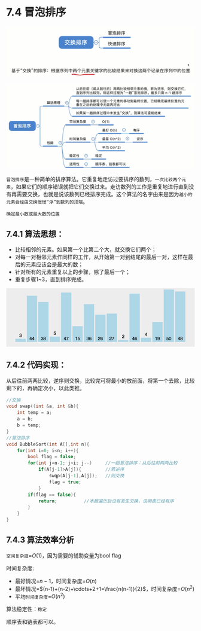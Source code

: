 # 7.4 冒泡排序

![uTools_1638450353573](/images/data-structure/uTools_1638450353573.png)

![uTools_1638449861667](/images/data-structure/uTools_1638449861667.png)

`冒泡排序`是一种简单的排序算法。它重复地走访过要排序的数列，`一次比较两个元素`，如果它们的顺序错误就把它们交换过来。走访数列的工作是重复地进行直到没有再需要交换，也就是说该数列已经排序完成。这个算法的名字由来是因为`越小的元素会经由交换慢慢“浮”到数列的顶端`。 

`确定最小数或最大数的位置`

## 7.4.1 算法思想：

- 比较相邻的元素。如果第一个比第二个大，就交换它们两个；
- 对每一对相邻元素作同样的工作，从开始第一对到结尾的最后一对，这样在最后的元素应该会是最大的数；
- 针对所有的元素重复以上的步骤，除了最后一个；
- 重复步骤1~3，直到排序完成。

![img](/images/data-structure/849589-20171015223238449-2146169197.gif)

## 7.4.2 代码实现：

从后往前两两比较，逆序则交换，比较完可将最小的放前面，将第一个去除，比较剩下的，再确定次小，以此类推。

```c
//交换
void swap((int &a, int &b){
	int temp = a;
    a = b;
    b = temp;
}
//冒泡排序
void BubbleSort(int A[],int n){
    for(int i=0; i<n; i++){
        bool flag = false;
        for(int j=n-1; j>i; j--)     //一趟冒泡排序：从后往前两两比较
            if(A[j-1]>A[j]){         //若逆序
                swqp(A[j-1],A[j]);   //则交换
                flag = true;
            }
        if(flag == false){
            return;          //本趟遍历后没有发生交换，说明表已经有序
        }
    }
}
```

## 7.4.3 算法效率分析

`空间复杂度`=$O(1)$，因为需要的辅助变量为bool flag

时间复杂度:

- 最好情况=$n-1$，时间复杂度=$O(n)$
- 最坏情况=$(n-1)+(n-2)+\cdots+2+1=\frac{n(n-1)}{2}$，时间复杂度=$O(n^2)$
- 平均`时间复杂度`=$O(n^2)$

算法稳定性：`稳定`

顺序表和链表都可以。
